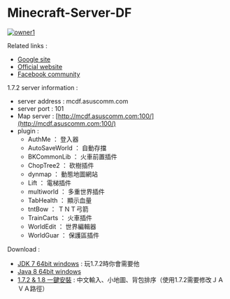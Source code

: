 # Minecraft-Server-DF
[![owner1](https://img.shields.io/badge/Powered%20by-PW--Chen-blue.svg?style=flat)](https://github.com/PW-Chen)

Related links : 
* [Google site](https://sites.google.com/site/minecraftserverdf)
* [Official website](http://mcdf.asuscomm.com/)
* [Facebook community](https://www.facebook.com/groups/mcserverdf/)

1.7.2 server information :
* server address : mcdf.asuscomm.com    
* server port : 101    
* Map server : [http://mcdf.asuscomm.com:100/](http://mcdf.asuscomm.com:100/)    
* plugin :
	*  AuthMe ： 登入器
	*  AutoSaveWorld ： 自動存擋
	*  BKCommonLib ： 火車前置插件
	*  ChopTree2 ： 砍樹插件
	*  dynmap ： 動態地圖網站
	*  Lift ： 電梯插件
	*  multiworld ： 多重世界插件
	*  TabHealth ： 顯示血量
	*  tntBow ： ＴＮＴ弓箭
	*  TrainCarts ： 火車插件
	*  WorldEdit ： 世界編輯器
	*  WorldGuar ： 保護區插件

Download :
* [JDK 7 64bit windows](https://mega.nz/#!sR8GjQ4L!Am8PNP0TSAbavrXcsUZdvKw_eyFa7ACrkUK3F-gwQUo) : 玩1.7.2時你會需要他 
* [Java 8 64bit windows](https://mega.nz/#!YdFzHZxa!HoRjDqVJyG4UiQQ6rdgjqFaVK9ApsNR2vbDye7LcSDY) 
* [1.7.2 & 1.8 一鍵安裝](https://mega.nz/#!4B0DiA4B!kAl3-n1pCS36_Kx11nivfRo4bo9Xn9Sy0gFyh2q3Bi4) : 中文輸入、小地圖、背包排序（使用1.7.2需要修改ＪＡＶＡ路徑）

